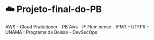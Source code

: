 # :cloud: Projeto-final-do-PB
AWS - Cloud Pratictioner - PB Aws - IF Fluminense - IFMT - UTFPR - UNAMA  | Programa de Bolsas - DevSecOps
